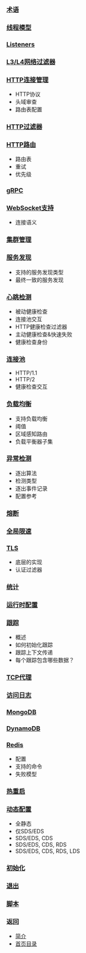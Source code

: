 ### [术语](Architectureoverview/Terminology.md)

### [线程模型](Architectureoverview/Threadingmodel.md)

### [Listeners](Architectureoverview/Listeners.md)

### [L3/L4网络过滤器](Architectureoverview/Networkfilters.md)

### [HTTP连接管理](Architectureoverview/HTTPconnectionmanagement.md)
- HTTP协议
- 头域审查
- 路由表配置

### [HTTP过滤器](Architectureoverview/HTTPfilters.md)

### [HTTP路由](Architectureoverview/HTTProuting.md)
- 路由表
- 重试
- 优先级

### [gRPC](Architectureoverview/gRPC.md)

### [WebSocket支持](Architectureoverview/WebSocketsupport.md)
- 连接语义

### [集群管理](Architectureoverview/Clustermanager.md)

### [服务发现](Architectureoverview/Servicediscovery.md)
- 支持的服务发现类型
- 最终一致的服务发现

### [心跳检测](Architectureoverview/Healthchecking.md)
- 被动健康检查
- 连接池交互
- HTTP健康检查过滤器
- 主动健康检查&快速失败
- 健康检查身份

### [连接池](Architectureoverview/Connectionpooling.md)
- HTTP/1.1
- HTTP/2
- 健康检查交互

### [负载均衡](Architectureoverview/Loadbalancing.md)
- 支持负载均衡
- 阈值
- 区域感知路由
- 负载平衡器子集

### [异常检测](Architectureoverview/Outlierdetection.md)
- 逐出算法
- 检测类型
- 逐出事件记录
- 配置参考

### [熔断](Architectureoverview/Circuitbreaking.md)

### [全局限速](Architectureoverview/Globalratelimiting.md)

### [TLS](Architectureoverview/TLS.md)
- 底层的实现
- 认证过滤器

### [统计](Architectureoverview/Statistics.md)

### [运行时配置](Architectureoverview/Runtimeconfiguration.md)

### [跟踪](Architectureoverview/Tracing.md)
- 概述
- 如何初始化跟踪
- 跟踪上下文传递
- 每个跟踪包含哪些数据？

### [TCP代理](Architectureoverview/TCPproxy.md)

### [访问日志](Architectureoverview/Accesslogging.md)

### [MongoDB](Architectureoverview/MongoDB.md)

### [DynamoDB](Architectureoverview/DynamoDB.md)

### [Redis](Architectureoverview/Redis.md)
- 配置
- 支持的命令
- 失败模型

### [热重启](Architectureoverview/Hotrestart.md)

### [动态配置](Architectureoverview/Dynamicconfiguration.md)
- 全静态
- 仅SDS/EDS
- SDS/EDS, CDS
- SDS/EDS, CDS, RDS
- SDS/EDS, CDS, RDS, LDS

### [初始化](Architectureoverview/Initialization.md)

### [退出](Architectureoverview/Draining.md)

### [脚本](Architectureoverview/Scripting.md)

### 返回
- [简介](../Introduction.md)
- [首页目录](../README.md)
